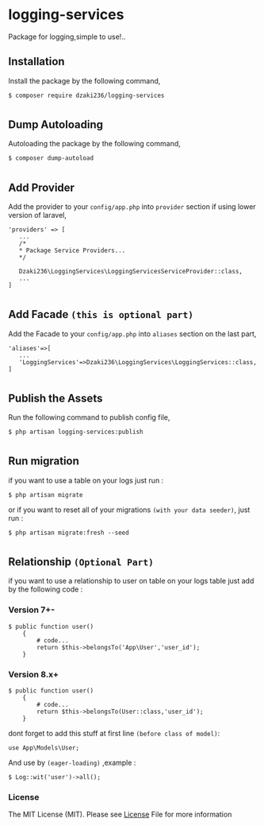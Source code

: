 # logging-services

Package for logging,simple to use!..

## Installation

Install the package by the following command,

```
$ composer require dzaki236/logging-services
```
#
## Dump Autoloading

Autoloading the package by the following command,

```
$ composer dump-autoload
```
#
## Add Provider

Add the provider to your `config/app.php` into `provider` section if using lower version of laravel,

```
'providers' => [
   ...
   /*
   * Package Service Providers...
   */

   Dzaki236\LoggingServices\LoggingServicesServiceProvider::class,
   ...
]
```
#
## Add Facade `(this is optional part)`

Add the Facade to your `config/app.php` into `aliases` section on the last part,

```
'aliases'=>[
   ...
   'LoggingServices'=>Dzaki236\LoggingServices\LoggingServices::class,
]
```
#
## Publish the Assets

Run the following command to publish config file,

```
$ php artisan logging-services:publish
```
#
## Run migration

if you want to use a table on your logs just run :

```
$ php artisan migrate
```

or if you want to reset all of your migrations `(with your data seeder)`,  just run :

```
$ php artisan migrate:fresh --seed
```
#
## Relationship `(Optional Part)`

if you want to use a relationship to user on table on your logs table just add by the following code :
### Version 7+-

```
$ public function user()
    {
        # code...
        return $this->belongsTo('App\User','user_id');
    }
```
### Version 8.x+
```
$ public function user()
    {
        # code...
        return $this->belongsTo(User::class,'user_id');
    }
```
dont forget to add this stuff at first line `(before class of model)`: 
```
use App\Models\User;
```

And use by `(eager-loading)` ,example : 

```
$ Log::wit('user')->all();
```
### License

The MIT License (MIT). Please see [License]() File for more information
